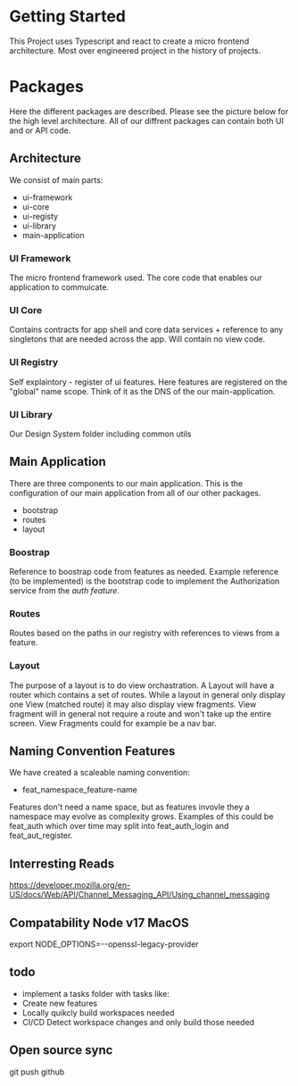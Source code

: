 # Getting Started
This Project uses Typescript and react to create a micro frontend architecture. Most over engineered project in the history of projects.

# Packages
Here the different packages are described. Please see the picture below for the high level architecture. All of our diffrent packages can contain both UI and or API code.

## Architecture
We consist of main parts:

- ui-framework
- ui-core
- ui-registy
- ui-library
- main-application

### UI Framework
The micro frontend framework used. The core code that enables our application to commuicate.

### UI Core
Contains contracts for app shell and core data services + reference to any singletons that are needed across the app. Will contain no view code.

### UI Registry
Self explaintory - register of ui features. Here features are registered on the "global" name scope. Think of it as the DNS of the our main-application.

### UI Library
Our Design System folder including common utils

## Main Application
There are three components to our main application. This is the configuration of our main application from all of our other packages.

- bootstrap
- routes
- layout

### Boostrap
Reference to boostrap code from features as needed. Example reference (to be implemented) is the bootstrap code to implement the Authorization service from the *auth feature*.

### Routes
Routes based on the paths in our registry with references to views from a feature.

### Layout
The purpose of a layout is to do view orchastration. A Layout will have a router which contains a set of routes. While a layout in general only display one View (matched route) it may also display view fragments. View fragment will in general not require a route and won't take up the entire screen. View Fragments could for example be a nav bar.

## Naming Convention Features
We have created a scaleable naming convention:

- feat_namespace_feature-name

Features don't need a name space, but as features invovle they a namespace may evolve as complexity grows. Examples of this could be feat_auth which over time may split into feat_auth_login and feat_aut_register.

## Interresting Reads
https://developer.mozilla.org/en-US/docs/Web/API/Channel_Messaging_API/Using_channel_messaging

## Compatability Node v17 MacOS
export NODE_OPTIONS=--openssl-legacy-provider

## todo
- implement a tasks folder with tasks like:
- Create new features
- Locally quikcly build workspaces needed
- CI/CD Detect workspace changes and only build those needed

## Open source sync
git push github